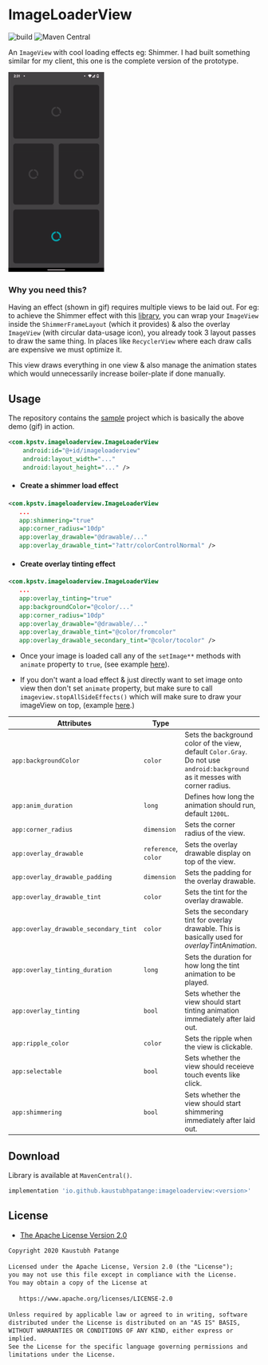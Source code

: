 # ImageLoaderView

![build](https://github.com/KaustubhPatange/ImageLoaderView/workflows/build/badge.svg)
![Maven Central](https://img.shields.io/maven-central/v/io.github.kaustubhpatange/imageloaderview)

An `ImageView` with cool loading effects eg: Shimmer. I had built something similar for my client, this one is the complete version of the prototype.

<img src="art/demo.gif" height="400px">

### Why you need this?

Having an effect (shown in gif) requires multiple views to be laid out. For eg: to achieve the Shimmer effect with this [library](https://github.com/facebook/shimmer-android/), you can wrap your `ImageView` inside the `ShimmerFrameLayout` (which it provides) & also the overlay `ImageView` (with circular data-usage icon), you already took 3 layout passes to draw the same thing. In places like `RecyclerView` where each draw calls are expensive we must optimize it.

This view draws everything in one view & also manage the animation states which would unnecessarily increase boiler-plate if done manually.

## Usage

The repository contains the [sample](sample/) project which is basically the above demo (gif) in action.

```xml
<com.kpstv.imageloaderview.ImageLoaderView
    android:id="@+id/imageloaderview"
    android:layout_width="..."
    android:layout_height="..." />
```

- #### Create a shimmer load effect

```xml
<com.kpstv.imageloaderview.ImageLoaderView
   ...
   app:shimmering="true"
   app:corner_radius="10dp"
   app:overlay_drawable="@drawable/..."
   app:overlay_drawable_tint="?attr/colorControlNormal" />
```

- #### Create overlay tinting effect

```xml
<com.kpstv.imageloaderview.ImageLoaderView
   ...
   app:overlay_tinting="true"
   app:backgroundColor="@color/..."
   app:corner_radius="10dp"
   app:overlay_drawable="@drawable/..."
   app:overlay_drawable_tint="@color/fromcolor"
   app:overlay_drawable_secondary_tint="@color/tocolor" />
```

- Once your image is loaded call any of the `setImage**` methods with `animate` property to `true`, (see example [here](https://github.com/KaustubhPatange/ImageLoaderView/blob/87be4a3f3503c0416a5d4aebe15e01627d957f1b/sample/src/main/java/com/kpstv/imageloaderview_sample/MainActivity.kt#L33)).

- If you don't want a load effect & just directly want to set image onto view then don't set `animate` property, but make sure to call `imageview.stopAllSideEffects()` which will make sure to draw your imageView on top, (example [here](https://github.com/KaustubhPatange/ImageLoaderView/blob/87be4a3f3503c0416a5d4aebe15e01627d957f1b/sample/src/main/java/com/kpstv/imageloaderview_sample/MainActivity.kt#L40-L41).)

| Attributes                            | Type                 |                                                                                                                               |
| ------------------------------------- | -------------------- | ----------------------------------------------------------------------------------------------------------------------------- |
| `app:backgroundColor`                 | `color`              | Sets the background color of the view, default `Color.Gray`. Do not use `android:background` as it messes with corner radius. |
| `app:anim_duration`                   | `long`               | Defines how long the animation should run, default `1200L`.                                                                   |
| `app:corner_radius`                   | `dimension`          | Sets the corner radius of the view.                                                                                           |
| `app:overlay_drawable`                | `reference`, `color` | Sets the overlay drawable display on top of the view.                                                                         |
| `app:overlay_drawable_padding`        | `dimension`          | Sets the padding for the overlay drawable.                                                                                    |
| `app:overlay_drawable_tint`           | `color`              | Sets the tint for the overlay drawable.                                                                                       |
| `app:overlay_drawable_secondary_tint` | `color`              | Sets the secondary tint for overlay drawable. This is basically used for _overlayTintAnimation_.                              |
| `app:overlay_tinting_duration`        | `long`               | Sets the duration for how long the tint animation to be played.                                                               |
| `app:overlay_tinting`                 | `bool`               | Sets whether the view should start tinting animation immediately after laid out.                                              |
| `app:ripple_color`                    | `color`              | Sets the ripple when the view is clickable.                                                                                   |
| `app:selectable`                      | `bool`               | Sets whether the view should receieve touch events like click.                                                                |
| `app:shimmering`                      | `bool`               | Sets whether the view should start shimmering immediately after laid out.                                                     |

## Download

Library is available at `MavenCentral()`.

```groovy
implementation 'io.github.kaustubhpatange:imageloaderview:<version>'
```

## License

- [The Apache License Version 2.0](https://www.apache.org/licenses/LICENSE-2.0.txt)

```
Copyright 2020 Kaustubh Patange

Licensed under the Apache License, Version 2.0 (the "License");
you may not use this file except in compliance with the License.
You may obtain a copy of the License at

   https://www.apache.org/licenses/LICENSE-2.0

Unless required by applicable law or agreed to in writing, software
distributed under the License is distributed on an "AS IS" BASIS,
WITHOUT WARRANTIES OR CONDITIONS OF ANY KIND, either express or implied.
See the License for the specific language governing permissions and
limitations under the License.
```
